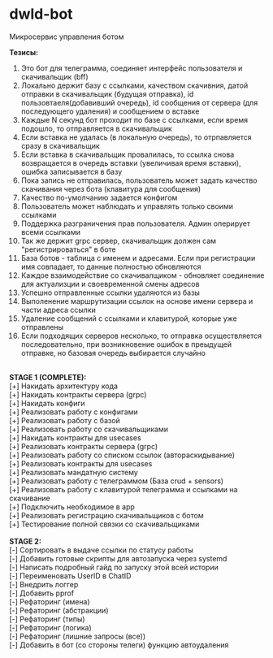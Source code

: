 # dwld-bot

Микросервис управления ботом

<b>Тезисы:</b>  <br>
1. Это бот для телеграмма, соединяет интерфейс пользователя и скачивальщик (bff)    <br>
2. Локально держит базу с ссылками, качеством скачивния, датой отправки в скачивальщик (будущая отправка), id пользовтаеля(добавивший очередь), id сообщения от сервера (для последующего удаления) и сообщением о вставке  <br>
3. Каждые N секунд бот проходит  по базе с ссылками, если время подошло, то отправляется в скачивальщик <br>
4. Если вставка не удалась (в локальную очередь), то отрпавляется сразу в скачивальщик    <br>
5. Если вставка в скачивальщик провалилась, то ссылка снова возвращается в очередь вставки (увеличивая время вставки), ошибка записывается в базу  <br>
6. Пока запись не отправилась, пользователь может задать качество скачивания через бота (клавитура для сообщения)<br>
7. Качество по-умолчанию задается конфигом <br>
8. Пользователь может наблюдать и управлять только своими ссылками <br>
9. Поддержка разграничения прав пользователя. Админ оперирует всеми ссылками    <br>
10. Так же держит grpc сервер, скачивальщик должен сам "регистрироваться" в боте  <br>
11. База ботов - таблица с именем и адресами. Если при регистрации имя совпадает, то данные полностью обновляются  <br>
12. Каждое взаимодействие со скачивалщиком - обновляет соединение для актуализции и своевременной смены адресов  <br>
13. Успешно отправленные ссылки удаляются из базы  <br>
14. Выполенение маршрутизации ссылок на основе имени сервера и части адреса ссылки  <br>
14. Удаление сообщений с ссылками и клавитурой, которые уже отправлены <br>
15. Если подходящих серверов несколько, то отправка осуществляется последовательно, при возникновение ошибок в преыдущей отправке, но базовая очередь выбирается случайно  <br>


<br>
<b>STAGE 1 (COMPLETE):</b><br>
[+] Накидать архитектуру кода<br>
[+] Накидать контракты сервера (grpc)<br>
[+] Накидать конфиги<br>
[+] Реализовать работу с конфигами<br>
[+] Реализовать работу с базой<br>
[+] Реализовать работу со скачивальщиками<br>
[+] Накидать контракты для usecases<br>
[+] Реализовать контракты сервера (grpc)<br>
[+] Реализовать работу со списком ссылок (автораскидывание)<br>
[+] Реализовать контракты для usecases<br>
[+] Реализовать мандатную систему<br>
[+] Реализовать работу с телеграммом (База crud + sensors)<br>
[+] Реализовать работу с клавитурой телеграмма и ссылками на скачивание<br>
[+] Подключить необходимое в app<br>
[+] Реализовать регистрацию скачивальщиков с ботом<br>
[+] Тестирование полной связки со скачивальщиками<br>

<br>
<b>STAGE 2:</b><br>
[-] Сортировать в выдаче ссылки по статусу работы<br>
[-] Добавить готовые скрипты для автозапуска через systemd<br>
[-] Написать подробный гайд по запуску этой всей истории <br>
[-] Переименовать UserID в ChatID<br>
[-] Внедрить логгер <br>
[-] Добавить pprof <br>
[-] Рефаторинг (имена) <br>
[-] Рефаторинг (абстракции) <br>
[-] Рефаторинг (типы) <br>
[-] Рефаторинг (логика) <br>
[-] Рефаторинг (лишние запросы (все)) <br>
[-] Добавить в бот (со стороны телеги) функцию автоудаления <br>